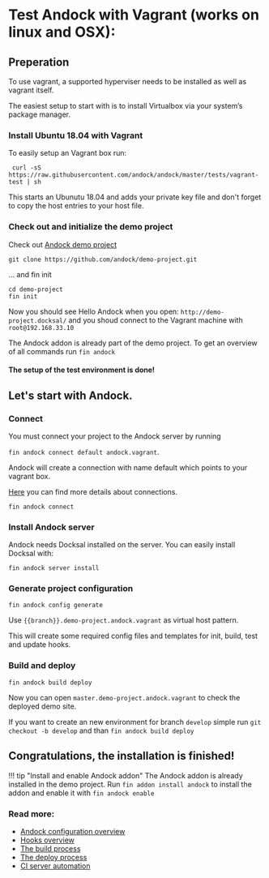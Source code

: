# Test Andock with Vagrant (works on linux and OSX):

## Preperation
To use vagrant, a supported hyperviser needs to be installed as well as vagrant itself. 

The easiest setup to start with is to install Virtualbox via your system’s package manager. 


### Install Ubuntu 18.04 with Vagrant
To easily setup an Vagrant box run:
```
 curl -sS https://raw.githubusercontent.com/andock/andock/master/tests/vagrant-test | sh
```
This starts an Ubunutu 18.04 and adds your private key file and don't forget to copy the host entries to your host file.

### Check out and initialize the demo project
Check out [Andock demo project](https://github.com/andock/demo-project)
```
git clone https://github.com/andock/demo-project.git
```
... and fin init
```
cd demo-project
fin init
```
Now you should see Hello Andock when you open: `http://demo-project.docksal/`
and you shoud connect to the Vagrant machine with `root@192.168.33.10` 

The Andock addon is already part of the demo project. To get an overview of all commands run `fin andock`
#### The setup of the test environment is done!

## Let's start with Andock.
  
### Connect
You must connect your project to the Andock server by running 

`fin andock connect default andock.vagrant`. 

Andock will create a connection with name default which points to your vagrant box.

[Here](../configuration/connections.md) you can find more details about connections.

```
fin andock connect
```
### Install Andock server
Andock needs Docksal installed on the server. You can easily install Docksal with: 
```
fin andock server install
```
### Generate project configuration
```
fin andock config generate
```
Use `{{branch}}.demo-project.andock.vagrant` as virtual host pattern.
 
This will create some required config files and templates for init, build, test and update hooks. 

### Build and deploy
```
fin andock build deploy
```
Now you can open `master.demo-project.andock.vagrant` to check the deployed demo site.

If you want to create an new environment for branch `develop` simple run `git checkout -b develop` and than `fin andock build deploy`  

## Congratulations, the installation is finished!

!!! tip "Install and enable Andock addon"
    The Andock addon is already installed in the demo project. Run `fin addon install andock` to install the addon and enable it with `fin andock enable` 
    
    




### Read more:
* [Andock configuration overview](../configuration/andock.md) 
* [Hooks overview](../configuration/hooks.md)
* [The build process](../configuration/build.md)
* [The deploy process](../configuration/environment.md)
* [CI server automation](../integrations/ci.md)
